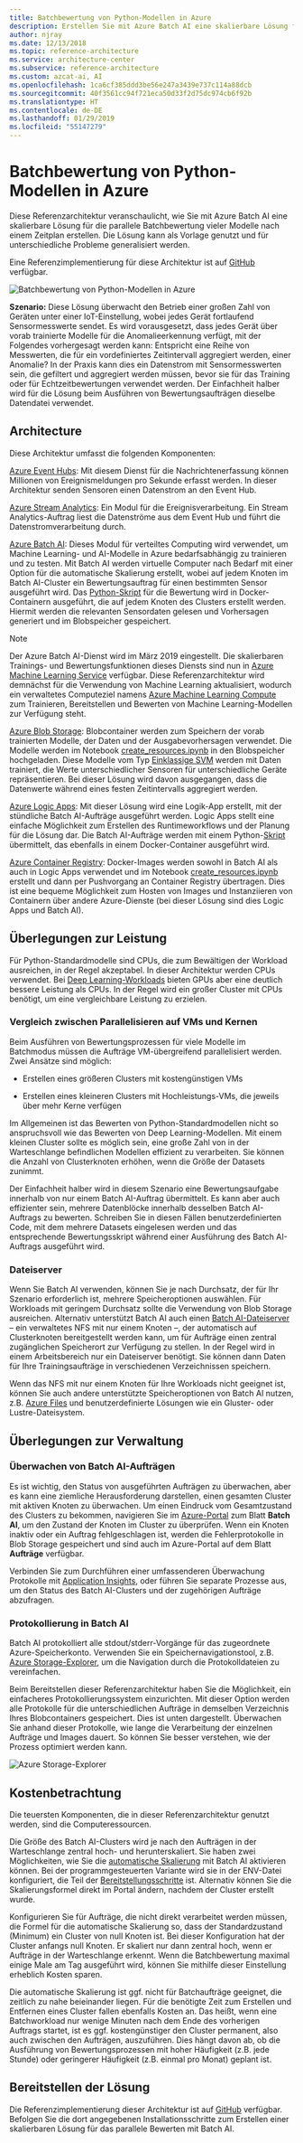 ```yaml
---
title: Batchbewertung von Python-Modellen in Azure
description: Erstellen Sie mit Azure Batch AI eine skalierbare Lösung für die parallele Batchbewertung von Modellen nach einem Zeitplan.
author: njray
ms.date: 12/13/2018
ms.topic: reference-architecture
ms.service: architecture-center
ms.subservice: reference-architecture
ms.custom: azcat-ai, AI
ms.openlocfilehash: 1ca6cf385ddd3be56e247a3439e737c114a88dcb
ms.sourcegitcommit: 40f3561cc94f721eca50d33f2d75dc974cb6f92b
ms.translationtype: HT
ms.contentlocale: de-DE
ms.lasthandoff: 01/29/2019
ms.locfileid: "55147279"
---
```

# <a name="batch-scoring-of-python-models-on-azure"></a>Batchbewertung von Python-Modellen in Azure

Diese Referenzarchitektur veranschaulicht, wie Sie mit Azure Batch AI eine skalierbare Lösung für die parallele Batchbewertung vieler Modelle nach einem Zeitplan erstellen. Die Lösung kann als Vorlage genutzt und für unterschiedliche Probleme generalisiert werden.

Eine Referenzimplementierung für diese Architektur ist auf [GitHub][github] verfügbar.

![Batchbewertung von Python-Modellen in Azure](./_images/batch-scoring-python.png)

**Szenario:** Diese Lösung überwacht den Betrieb einer großen Zahl von Geräten unter einer IoT-Einstellung, wobei jedes Gerät fortlaufend Sensormesswerte sendet. Es wird vorausgesetzt, dass jedes Gerät über vorab trainierte Modelle für die Anomalieerkennung verfügt, mit der Folgendes vorhergesagt werden kann: Entspricht eine Reihe von Messwerten, die für ein vordefiniertes Zeitintervall aggregiert werden, einer Anomalie? In der Praxis kann dies ein Datenstrom mit Sensormesswerten sein, die gefiltert und aggregiert werden müssen, bevor sie für das Training oder für Echtzeitbewertungen verwendet werden. Der Einfachheit halber wird für die Lösung beim Ausführen von Bewertungsaufträgen dieselbe Datendatei verwendet.

## <a name="architecture"></a>Architecture

Diese Architektur umfasst die folgenden Komponenten:

[Azure Event Hubs][event-hubs]: Mit diesem Dienst für die Nachrichtenerfassung können Millionen von Ereignismeldungen pro Sekunde erfasst werden. In dieser Architektur senden Sensoren einen Datenstrom an den Event Hub.

[Azure Stream Analytics][stream-analytics]: Ein Modul für die Ereignisverarbeitung. Ein Stream Analytics-Auftrag liest die Datenströme aus dem Event Hub und führt die Datenstromverarbeitung durch.

[Azure Batch AI][batch-ai]: Dieses Modul für verteiltes Computing wird verwendet, um Machine Learning- und AI-Modelle in Azure bedarfsabhängig zu trainieren und zu testen. Mit Batch AI werden virtuelle Computer nach Bedarf mit einer Option für die automatische Skalierung erstellt, wobei auf jedem Knoten im Batch AI-Cluster ein Bewertungsauftrag für einen bestimmten Sensor ausgeführt wird. Das [Python-Skript][python-script] für die Bewertung wird in Docker-Containern ausgeführt, die auf jedem Knoten des Clusters erstellt werden. Hiermit werden die relevanten Sensordaten gelesen und Vorhersagen generiert und im Blobspeicher gespeichert.

> [!NOTE]
> Der Azure Batch AI-Dienst wird im März 2019 eingestellt. Die skalierbaren Trainings- und Bewertungsfunktionen dieses Diensts sind nun in [Azure Machine Learning Service][amls] verfügbar. Diese Referenzarchitektur wird demnächst für die Verwendung von Machine Learning aktualisiert, wodurch ein verwaltetes Computeziel namens [Azure Machine Learning Compute][aml-compute] zum Trainieren, Bereitstellen und Bewerten von Machine Learning-Modellen zur Verfügung steht.

[Azure Blob Storage][storage]: Blobcontainer werden zum Speichern der vorab trainierten Modelle, der Daten und der Ausgabevorhersagen verwendet. Die Modelle werden im Notebook [create\_resources.ipynb][create-resources] in den Blobspeicher hochgeladen. Diese Modelle vom Typ [Einklassige SVM][one-class-svm] werden mit Daten trainiert, die Werte unterschiedlicher Sensoren für unterschiedliche Geräte repräsentieren. Bei dieser Lösung wird davon ausgegangen, dass die Datenwerte während eines festen Zeitintervalls aggregiert werden.

[Azure Logic Apps][logic-apps]: Mit dieser Lösung wird eine Logik-App erstellt, mit der stündliche Batch AI-Aufträge ausgeführt werden. Logic Apps stellt eine einfache Möglichkeit zum Erstellen des Runtimeworkflows und der Planung für die Lösung dar. Die Batch AI-Aufträge werden mit einem Python-[Skript][script] übermittelt, das ebenfalls in einem Docker-Container ausgeführt wird.

[Azure Container Registry][acr]: Docker-Images werden sowohl in Batch AI als auch in Logic Apps verwendet und im Notebook [create\_resources.ipynb][create-resources] erstellt und dann per Pushvorgang an Container Registry übertragen. Dies ist eine bequeme Möglichkeit zum Hosten von Images und Instanziieren von Containern über andere Azure-Dienste (bei dieser Lösung sind dies Logic Apps und Batch AI).

## <a name="performance-considerations"></a>Überlegungen zur Leistung

Für Python-Standardmodelle sind CPUs, die zum Bewältigen der Workload ausreichen, in der Regel akzeptabel. In dieser Architektur werden CPUs verwendet. Bei [Deep Learning-Workloads][deep] bieten GPUs aber eine deutlich bessere Leistung als CPUs. In der Regel wird ein großer Cluster mit CPUs benötigt, um eine vergleichbare Leistung zu erzielen.

### <a name="parallelizing-across-vms-vs-cores"></a>Vergleich zwischen Parallelisieren auf VMs und Kernen

Beim Ausführen von Bewertungsprozessen für viele Modelle im Batchmodus müssen die Aufträge VM-übergreifend parallelisiert werden. Zwei Ansätze sind möglich:

* Erstellen eines größeren Clusters mit kostengünstigen VMs

* Erstellen eines kleineren Clusters mit Hochleistungs-VMs, die jeweils über mehr Kerne verfügen

Im Allgemeinen ist das Bewerten von Python-Standardmodellen nicht so anspruchsvoll wie das Bewerten von Deep Learning-Modellen. Mit einem kleinen Cluster sollte es möglich sein, eine große Zahl von in der Warteschlange befindlichen Modellen effizient zu verarbeiten. Sie können die Anzahl von Clusterknoten erhöhen, wenn die Größe der Datasets zunimmt.

Der Einfachheit halber wird in diesem Szenario eine Bewertungsaufgabe innerhalb von nur einem Batch AI-Auftrag übermittelt. Es kann aber auch effizienter sein, mehrere Datenblöcke innerhalb desselben Batch AI-Auftrags zu bewerten. Schreiben Sie in diesen Fällen benutzerdefinierten Code, mit dem mehrere Datasets eingelesen werden und das entsprechende Bewertungsskript während einer Ausführung des Batch AI-Auftrags ausgeführt wird.

### <a name="file-servers"></a>Dateiserver

Wenn Sie Batch AI verwenden, können Sie je nach Durchsatz, der für Ihr Szenario erforderlich ist, mehrere Speicheroptionen auswählen. Für Workloads mit geringem Durchsatz sollte die Verwendung von Blob Storage ausreichen. Alternativ unterstützt Batch AI auch einen [Batch AI-Dateiserver][bai-file-server] – ein verwaltetes NFS mit nur einem Knoten –, der automatisch auf Clusterknoten bereitgestellt werden kann, um für Aufträge einen zentral zugänglichen Speicherort zur Verfügung zu stellen. In der Regel wird in einem Arbeitsbereich nur ein Dateiserver benötigt. Sie können dann Daten für Ihre Trainingsaufträge in verschiedenen Verzeichnissen speichern.

Wenn das NFS mit nur einem Knoten für Ihre Workloads nicht geeignet ist, können Sie auch andere unterstützte Speicheroptionen von Batch AI nutzen, z.B. [Azure Files][azure-files] und benutzerdefinierte Lösungen wie ein Gluster- oder Lustre-Dateisystem.

## <a name="management-considerations"></a>Überlegungen zur Verwaltung

### <a name="monitoring-batch-ai-jobs"></a>Überwachen von Batch AI-Aufträgen

Es ist wichtig, den Status von ausgeführten Aufträgen zu überwachen, aber es kann eine ziemliche Herausforderung darstellen, einen gesamten Cluster mit aktiven Knoten zu überwachen. Um einen Eindruck vom Gesamtzustand des Clusters zu bekommen, navigieren Sie im [Azure-Portal][portal] zum Blatt **Batch AI**, um den Zustand der Knoten im Cluster zu überprüfen. Wenn ein Knoten inaktiv oder ein Auftrag fehlgeschlagen ist, werden die Fehlerprotokolle in Blob Storage gespeichert und sind auch im Azure-Portal auf dem Blatt **Aufträge** verfügbar.

Verbinden Sie zum Durchführen einer umfassenderen Überwachung Protokolle mit [Application Insights][ai], oder führen Sie separate Prozesse aus, um den Status des Batch AI-Clusters und der zugehörigen Aufträge abzufragen.

### <a name="logging-in-batch-ai"></a>Protokollierung in Batch AI

Batch AI protokolliert alle stdout/stderr-Vorgänge für das zugeordnete Azure-Speicherkonto. Verwenden Sie ein Speichernavigationstool, z.B. [Azure Storage-Explorer][explorer], um die Navigation durch die Protokolldateien zu vereinfachen.

Beim Bereitstellen dieser Referenzarchitektur haben Sie die Möglichkeit, ein einfacheres Protokollierungssystem einzurichten. Mit dieser Option werden alle Protokolle für die unterschiedlichen Aufträge in demselben Verzeichnis Ihres Blobcontainers gespeichert. Dies ist unten dargestellt. Überwachen Sie anhand dieser Protokolle, wie lange die Verarbeitung der einzelnen Aufträge und Images dauert. So können Sie besser verstehen, wie der Prozess optimiert werden kann.

![Azure Storage-Explorer](./_images/batch-scoring-python-monitor.png)

## <a name="cost-considerations"></a>Kostenbetrachtung

Die teuersten Komponenten, die in dieser Referenzarchitektur genutzt werden, sind die Computeressourcen.

Die Größe des Batch AI-Clusters wird je nach den Aufträgen in der Warteschlange zentral hoch- und herunterskaliert. Sie haben zwei Möglichkeiten, wie Sie die [automatische Skalierung][automatic-scaling] mit Batch AI aktivieren können. Bei der programmgesteuerten Variante wird sie in der ENV-Datei konfiguriert, die Teil der [Bereitstellungsschritte][github] ist. Alternativ können Sie die Skalierungsformel direkt im Portal ändern, nachdem der Cluster erstellt wurde.

Konfigurieren Sie für Aufträge, die nicht direkt verarbeitet werden müssen, die Formel für die automatische Skalierung so, dass der Standardzustand (Minimum) ein Cluster von null Knoten ist. Bei dieser Konfiguration hat der Cluster anfangs null Knoten. Er skaliert nur dann zentral hoch, wenn er Aufträge in der Warteschlange erkennt. Wenn die Batchbewertung maximal einige Male am Tag ausgeführt wird, können Sie mithilfe dieser Einstellung erheblich Kosten sparen.

Die automatische Skalierung ist ggf. nicht für Batchaufträge geeignet, die zeitlich zu nahe beieinander liegen. Für die benötigte Zeit zum Erstellen und Entfernen eines Cluster fallen ebenfalls Kosten an. Das heißt, wenn eine Batchworkload nur wenige Minuten nach dem Ende des vorherigen Auftrags startet, ist es ggf. kostengünstiger den Cluster permanent, also auch zwischen den Aufträgen, auszuführen. Dies hängt davon ab, ob die Ausführung von Bewertungsprozessen mit hoher Häufigkeit (z.B. jede Stunde) oder geringerer Häufigkeit (z.B. einmal pro Monat) geplant ist.

## <a name="deploy-the-solution"></a>Bereitstellen der Lösung

Die Referenzimplementierung dieser Architektur ist auf [GitHub][github] verfügbar. Befolgen Sie die dort angegebenen Installationsschritte zum Erstellen einer skalierbaren Lösung für das parallele Bewerten mit Batch AI.

[acr]: /azure/container-registry/container-registry-intro
[ai]: /azure/application-insights/app-insights-overview
[aml-compute]: /azure/machine-learning/service/how-to-set-up-training-targets#amlcompute
[amls]: /azure/machine-learning/service/overview-what-is-azure-ml
[automatic-scaling]: /azure/batch/batch-automatic-scaling
[azure-files]: /azure/storage/files/storage-files-introduction
[batch-ai]: /azure/batch-ai/
[bai-file-server]: /azure/batch-ai/resource-concepts#file-server
[create-resources]: https://github.com/Azure/BatchAIAnomalyDetection/blob/master/create_resources.ipynb
[deep]: /azure/architecture/reference-architectures/ai/batch-scoring-deep-learning
[event-hubs]: /azure/event-hubs/event-hubs-geo-dr
[explorer]: https://azure.microsoft.com/en-us/features/storage-explorer/
[github]: https://github.com/Azure/BatchAIAnomalyDetection
[logic-apps]: /azure/logic-apps/logic-apps-overview
[one-class-svm]: http://scikit-learn.org/stable/modules/generated/sklearn.svm.OneClassSVM.html
[portal]: https://portal.azure.com
[python-script]: https://github.com/Azure/BatchAIAnomalyDetection/blob/master/batchai/predict.py
[script]: https://github.com/Azure/BatchAIAnomalyDetection/blob/master/sched/submit_jobs.py
[storage]: /azure/storage/blobs/storage-blobs-overview
[stream-analytics]: /azure/stream-analytics/
